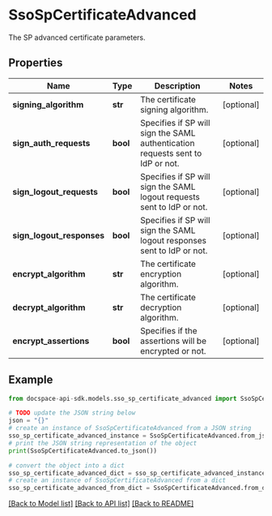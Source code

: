 # SsoSpCertificateAdvanced
The SP advanced certificate parameters.

## Properties

Name | Type | Description | Notes
------------ | ------------- | ------------- | -------------
**signing_algorithm** | **str** | The certificate signing algorithm. | [optional] 
**sign_auth_requests** | **bool** | Specifies if SP will sign the SAML authentication requests sent to IdP or not. | [optional] 
**sign_logout_requests** | **bool** | Specifies if SP will sign the SAML logout requests sent to IdP or not. | [optional] 
**sign_logout_responses** | **bool** | Specifies if SP will sign the SAML logout responses sent to IdP or not. | [optional] 
**encrypt_algorithm** | **str** | The certificate encryption algorithm. | [optional] 
**decrypt_algorithm** | **str** | The certificate decryption algorithm. | [optional] 
**encrypt_assertions** | **bool** | Specifies if the assertions will be encrypted or not. | [optional] 

## Example

```python
from docspace-api-sdk.models.sso_sp_certificate_advanced import SsoSpCertificateAdvanced

# TODO update the JSON string below
json = "{}"
# create an instance of SsoSpCertificateAdvanced from a JSON string
sso_sp_certificate_advanced_instance = SsoSpCertificateAdvanced.from_json(json)
# print the JSON string representation of the object
print(SsoSpCertificateAdvanced.to_json())

# convert the object into a dict
sso_sp_certificate_advanced_dict = sso_sp_certificate_advanced_instance.to_dict()
# create an instance of SsoSpCertificateAdvanced from a dict
sso_sp_certificate_advanced_from_dict = SsoSpCertificateAdvanced.from_dict(sso_sp_certificate_advanced_dict)
```
[[Back to Model list]](../README.md#documentation-for-models) [[Back to API list]](../README.md#documentation-for-api-endpoints) [[Back to README]](../README.md)


